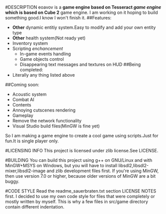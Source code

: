 #DESCRIPTION
eoavov is a **game engine based on Tesseract *game engine* which is based on Cube 2** game engine.
I am working on it hoping to build something good.I know I won't finish it.
##Features:
- **Other** dynamic entitiy system.Easy to modify and add your own entity type
- **Other** health system(Not ready yet)
- Inventory system
- Scripting *enchancement*
   - In-game events handling
   - Game objects control
   - Disappearing text messages and textures on HUD
##Being completed:
- Literally any thing listed above

##Coming soon:
- Acoustic system
- Combat AI
- Contents
- Annoying cutscenes rendering
- Gameplay
- Remove the network functionality
- Visual Studio build files(MinGW is fine yet)

So I am making a game engine to create a cool game using scripts.Just for fun.It is single player only.

#LICENSING INFO
This project is licensed under zlib license.See LICENSE.


#BUILDING
You can build this project using g++ on GNU/Linux and with MinGW+MSYS on Windows,
but you will have to install libsdl2,libsdl2-mixer,libsdl2-image and zlib development files first.
If you're using MinGW, then use version 7.0 or higher, because older versions of MinGW are a bit buggy.

#CODE STYLE
Read the readme_sauerbraten.txt section LICENSE NOTES first.
I decided to use my own code style for files that were completely or mostly written by myself.
This is why a few files in src/game directory contain different indentation.